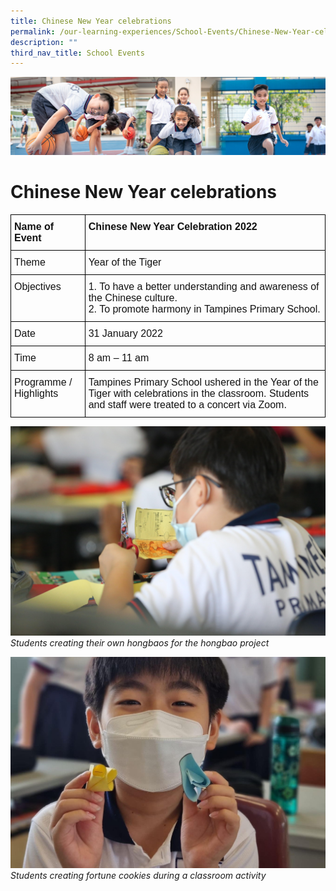 ```yaml
---
title: Chinese New Year celebrations
permalink: /our-learning-experiences/School-Events/Chinese-New-Year-celebrations/
description: ""
third_nav_title: School Events
---
```

![](/images/Our%20Learning%20Experiences.jpg)

Chinese New Year celebrations
=============================

<style type="text/css">
.tg  {border-collapse:collapse;border-spacing:0;}
.tg td{border-color:black;border-style:solid;border-width:1px;font-family:Arial, sans-serif;font-size:14px;
  overflow:hidden;padding:10px 5px;word-break:normal;}
.tg th{border-color:black;border-style:solid;border-width:1px;font-family:Arial, sans-serif;font-size:14px;
  font-weight:normal;overflow:hidden;padding:10px 5px;word-break:normal;}
.tg .tg-svcv{color:#121212;font-size:16px;font-weight:bold;text-align:left;vertical-align:top}
.tg .tg-k7n2{color:#121212;font-size:16px;text-align:left;vertical-align:top}
</style>
<table class="tg">
<thead>
  <tr>
    <th class="tg-svcv">Name of Event</th>
    <th class="tg-svcv">Chinese New Year Celebration 2022</th>
  </tr>
</thead>
<tbody>
  <tr>
    <td class="tg-k7n2"><span style="font-weight:normal;color:#121212">Theme</span></td>
    <td class="tg-k7n2"><span style="font-weight:normal;color:#121212">Year of the Tiger</span></td>
  </tr>
  <tr>
    <td class="tg-k7n2"><span style="font-weight:normal;color:#121212">Objectives</span></td>
    <td class="tg-k7n2"><span style="font-weight:normal;color:#121212">1. To have a better understanding and awareness of the </span>Chinese culture.<br><span style="font-weight:normal;color:#121212">2. To promote harmony</span> <span style="font-weight:normal;color:#121212">in Tampines Primary School.</span></td>
  </tr>
  <tr>
    <td class="tg-k7n2"><span style="font-weight:normal;color:#121212">Date</span></td>
    <td class="tg-k7n2"><span style="font-weight:normal;color:#121212">31 January 2022 </span></td>
  </tr>
  <tr>
    <td class="tg-k7n2"><span style="font-weight:normal;color:#121212">Time</span></td>
    <td class="tg-k7n2"><span style="font-weight:normal;color:#121212">8 am – 11 am</span></td>
  </tr>
  <tr>
    <td class="tg-k7n2"><span style="font-weight:normal;color:#121212">Programme / Highlights</span><br><span style="font-weight:normal;color:#121212"> </span></td>
    <td class="tg-k7n2"><span style="font-weight:normal;color:#121212">Tampines </span>Primary School ushered in the Year of the Tiger with celebrations in the classroom. Students and staff were treated to a concert via Zoom. </td>
  </tr>
</tbody>
</table>

![](/images/cny1.jpg)
<i>Students creating their own hongbaos for the hongbao project</i>

![](/images/cny2.jpg)
<i>Students creating fortune cookies during a classroom activity</i>